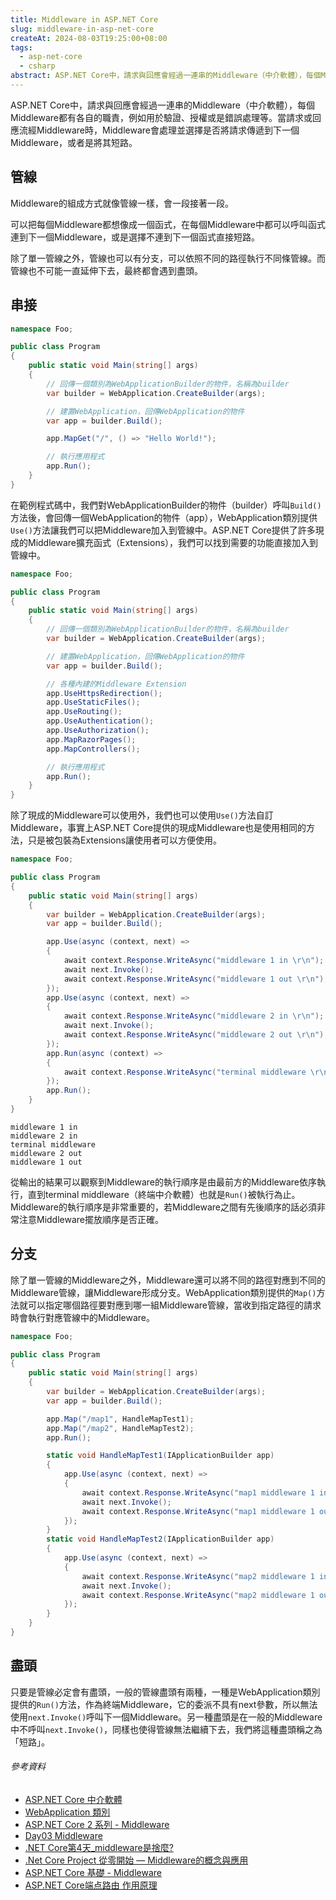 ```yaml
---
title: Middleware in ASP.NET Core
slug: middleware-in-asp-net-core
createAt: 2024-08-03T19:25:00+08:00
tags:
  - asp-net-core
  - csharp
abstract: ASP.NET Core中，請求與回應會經過一連串的Middleware（中介軟體），每個Middleware都有各自的職責，例如用於驗證、授權或是錯誤處理等。當請求或回應流經Middleware時，Middleware會處理並選擇是否將請求傳遞到下一個Middleware，或者是將其短路。
---
```


ASP.NET Core中，請求與回應會經過一連串的Middleware（中介軟體），每個Middleware都有各自的職責，例如用於驗證、授權或是錯誤處理等。當請求或回應流經Middleware時，Middleware會處理並選擇是否將請求傳遞到下一個Middleware，或者是將其短路。

## 管線

Middleware的組成方式就像管線一樣，會一段接著一段。

可以把每個Middleware都想像成一個函式，在每個Middleware中都可以呼叫函式連到下一個Middleware，或是選擇不連到下一個函式直接短路。

除了單一管線之外，管線也可以有分支，可以依照不同的路徑執行不同條管線。而管線也不可能一直延伸下去，最終都會遇到盡頭。

## 串接

```csharp
namespace Foo;

public class Program
{
    public static void Main(string[] args)
    {
        // 回傳一個類別為WebApplicationBuilder的物件，名稱為builder
        var builder = WebApplication.CreateBuilder(args);

        // 建置WebApplication，回傳WebApplication的物件
        var app = builder.Build();

        app.MapGet("/", () => "Hello World!");

        // 執行應用程式
        app.Run();
    }
}
```

在範例程式碼中，我們對WebApplicationBuilder的物件（builder）呼叫`Build()`方法後，會回傳一個WebApplication的物件（app），WebApplication類別提供`Use()`方法讓我們可以把Middleware加入到管線中。ASP.NET Core提供了許多現成的Middleware擴充函式（Extensions），我們可以找到需要的功能直接加入到管線中。

```csharp
namespace Foo;

public class Program
{
    public static void Main(string[] args)
    {
        // 回傳一個類別為WebApplicationBuilder的物件，名稱為builder
        var builder = WebApplication.CreateBuilder(args);

        // 建置WebApplication，回傳WebApplication的物件
        var app = builder.Build();

        // 各種內建的Middleware Extension
        app.UseHttpsRedirection();
        app.UseStaticFiles();
        app.UseRouting();
        app.UseAuthentication();
        app.UseAuthorization();
        app.MapRazorPages();
        app.MapControllers();

        // 執行應用程式
        app.Run();
    }
}
```

除了現成的Middleware可以使用外，我們也可以使用`Use()`方法自訂Middleware，事實上ASP.NET Core提供的現成Middleware也是使用相同的方法，只是被包裝為Extensions讓使用者可以方便使用。

```csharp
namespace Foo;

public class Program
{
    public static void Main(string[] args)
    {
        var builder = WebApplication.CreateBuilder(args);
        var app = builder.Build();

        app.Use(async (context, next) =>
        {
            await context.Response.WriteAsync("middleware 1 in \r\n");
            await next.Invoke();
            await context.Response.WriteAsync("middleware 1 out \r\n");
        });
        app.Use(async (context, next) =>
        {
            await context.Response.WriteAsync("middleware 2 in \r\n");
            await next.Invoke();
            await context.Response.WriteAsync("middleware 2 out \r\n");
        });
        app.Run(async (context) =>
        {
            await context.Response.WriteAsync("terminal middleware \r\n");
        });
        app.Run();
    }
}
```

```
middleware 1 in
middleware 2 in
terminal middleware
middleware 2 out
middleware 1 out
```

從輸出的結果可以觀察到Middleware的執行順序是由最前方的Middleware依序執行，直到terminal middleware（終端中介軟體）也就是`Run()`被執行為止。Middleware的執行順序是非常重要的，若Middleware之間有先後順序的話必須非常注意Middleware擺放順序是否正確。

## 分支

除了單一管線的Middleware之外，Middleware還可以將不同的路徑對應到不同的Middleware管線，讓Middleware形成分支。WebApplication類別提供的`Map()`方法就可以指定哪個路徑要對應到哪一組Middleware管線，當收到指定路徑的請求時會執行對應管線中的Middleware。

```csharp
namespace Foo;

public class Program
{
    public static void Main(string[] args)
    {
        var builder = WebApplication.CreateBuilder(args);
        var app = builder.Build();

        app.Map("/map1", HandleMapTest1);
        app.Map("/map2", HandleMapTest2);
        app.Run();

        static void HandleMapTest1(IApplicationBuilder app)
        {
            app.Use(async (context, next) =>
            {
                await context.Response.WriteAsync("map1 middleware 1 in \r\n");
                await next.Invoke();
                await context.Response.WriteAsync("map1 middleware 1 out \r\n");
            });
        }
        static void HandleMapTest2(IApplicationBuilder app)
        {
            app.Use(async (context, next) =>
            {
                await context.Response.WriteAsync("map2 middleware 1 in \r\n");
                await next.Invoke();
                await context.Response.WriteAsync("map2 middleware 1 out \r\n");
            });
        }
    }
}
```

## 盡頭

只要是管線必定會有盡頭，一般的管線盡頭有兩種，一種是WebApplication類別提供的`Run()`方法，作為終端Middleware，它的委派不具有next參數，所以無法使用`next.Invoke()`呼叫下一個Middleware。另一種盡頭是在一般的Middleware中不呼叫`next.Invoke()`，同樣也使得管線無法繼續下去，我們將這種盡頭稱之為「短路」。

###### 參考資料

- [ASP.NET Core 中介軟體]
- [WebApplication 類別]
- [ASP.NET Core 2 系列 - Middleware]
- [Day03 Middleware]
- [.NET Core第4天_middleware是捨麼?]
- [.Net Core Project 從零開始 — Middleware的概念與應用]
- [ASP.NET Core 基礎 - Middleware]
- [ASP.NET Core端点路由 作用原理]

[ASP.NET Core 中介軟體]: https://learn.microsoft.com/zh-tw/aspnet/core/fundamentals/middleware/?view=aspnetcore-8.0
[WebApplication 類別]: https://learn.microsoft.com/zh-tw/dotnet/api/microsoft.aspnetcore.builder.webapplication?view=aspnetcore-8.0
[ASP.NET Core 2 系列 - Middleware]: https://blog.johnwu.cc/article/ironman-day03-asp-net-core-middleware.html
[Day03 Middleware]: https://medium.com/@atailin.work/%E9%90%B5%E4%BA%BA%E8%B3%BD-asp-net-core-3-day03-middleware-1f726c90f6e8
[.NET Core第4天_middleware是捨麼?]: https://ithelp.ithome.com.tw/articles/10259251
[.Net Core Project 從零開始 — Middleware的概念與應用]: https://medium.com/@WilliamWhetstone/net-core-project-%E5%BE%9E%E9%9B%B6%E9%96%8B%E5%A7%8B-middleware%E7%9A%84%E6%A6%82%E5%BF%B5%E8%88%87%E6%87%89%E7%94%A8-cb426045050e
[ASP.NET Core 基礎 - Middleware]: https://blog.darkthread.net/blog/aspnetcore-middleware-lab/
[ASP.NET Core端点路由 作用原理]: https://www.cnblogs.com/JulianHuang/p/13286139.html
